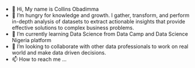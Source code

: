 - 👋 Hi, My name is Collins Obadimma
- 👀 I’m hungry for knowledge and growth. I gather, transform, and perform in-depth analysis of datasets to extract actionable insights that provide effective solutions to complex business problems.
- 🌱 I’m currently learning Data Science from Data Camp and Data Science Nigeria platform
- 💞️ I’m looking to collaborate with other data professionals to work on real world and make data driven decisions.
- 📫 How to reach me ...

<!---
ObaCollins/ObaCollins is a ✨ special ✨ repository because its `README.md` (this file) appears on your GitHub profile.
You can click the Preview link to take a look at your changes.
--->
